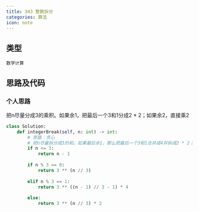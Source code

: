 ```yaml
---
title: 343 整数拆分
categories: 算法
icon: note
---
```


## 类型

`数学计算`

## 思路及代码

### 个人思路

把n尽量分成3的乘积。如果余1，把最后一个3和1分成2 \* 2；如果余2，直接乘2

```python
class Solution:
    def integerBreak(self, n: int) -> int:
        # 思路：贪心
        # 把n尽量拆分成3的和。如果最后余1，那么把最后一个3和1合并成4并拆成2 * 2；如果最后余2，那么最后乘2即可
        if n <= 3:
            return n - 1
        
        if n % 3 == 0:
            return 3 ** (n // 3)
        
        elif n % 3 == 1:
            return 3 ** ((n - 1) // 3 - 1) * 4
        
        else:
            return 3 ** (n // 3) * 2
```
